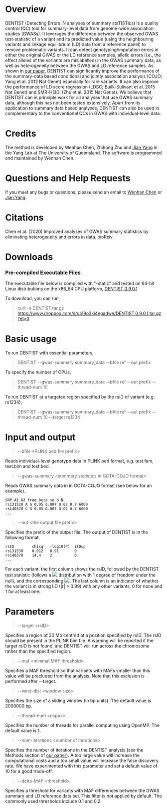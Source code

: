 # Overview
DENTIST (Detecting Errors iN analyses of summary staTISTics) is a quality control (QC) tool for summary-level data from genome-wide association studies (GWASs). It leverages the difference between the observed GWAS test-statistic of a variant and its predicted value (using the neighbouring variants and linkage equilibrium (LD) data from a reference panel) to remove problematic variants. It can detect genotyping/imputation errors in either the original GWAS or the LD reference samples, allelic errors (i.e., the effect alleles of the variants are mislabelled) in the GWAS summary data, as well as heterogeneity between the GWAS and LD reference samples. As shown in [our paper](#Citations), DENTIST can significantly improve the performance of the summary-data based conditional and jointly association analysis (COJO; Yang et al. 2012 Nat Genet) especially for rare variants. It can also improve the performance of LD score regression (LDSC; Builk-Sulivant et al. 2015 Nat Genet) and SMR-HEIDI (Zhu et al. 2015 Nat Genet). We believe that DENTIST can in principle work for all analyses that use GWAS summary data, although this has not been tested extensively. Apart from its application to summary data based analyses, DENTIST can also  be used in complementary to the conventional QCs in GWAS with individual-level data.

# Credits
The method is developed by Wenhan Chen, Zhihong Zhu and [Jian Yang](https://publons.com/researcher/2848531/jian-yang/) in the Yang Lab at The University of Queensland. The software is programmed and maintained by Wenhan Chen.

# Questions and Help Requests
If you meet any bugs or questions, please send an email to [Wenhan Chen](mailto:uqwche11@uq.edu.au) or [Jian Yang](mailto:jian.yang.qt@gmail.com).

# Citations
Chen et al. (2020) Improved analyses of GWAS summary statistics by eliminating heterogeneity and errors in data. bioRxiv.

# Downloads
### Pre-compiled Executable Files 
The executable file below is compiled with "-static" and tested on 64-bit Linux distributions on the x86_64 CPU platform,
[DENTIST  0.9.0.1](https://www.dropbox.com/s/ua19o3ki4egadwe/DENTIST.0.9.0.1.tar.gz?dl=0)

To download, you can run,
> curl -o DENTIST.tar.gz https://www.dropbox.com/s/ua19o3ki4egadwe/DENTIST.0.9.0.1.tar.gz?dl=0


# Basic usage
To run DENTIST with essential parameters,
> DENTIST --gwas-summary summary_data --bfile ref --out prefix

To specify the number of CPUs,
> DENTIST --gwas-summary summary_data --bfile ref --out prefix --thread-num 10

To run DENTIST at a targeted region specified by the rsID of variant (e.g. rs1234),
>DENTIST --gwas-summary summary_data --bfile ref --out prefix --thread-num 10 --target rs1234


# Input and output

> \-\-bfile \<PLINK bed file prefix\>

Reads individual-level genotype data in PLINK bed format, e.g. test.fam, test.bim and test.bed.

> \-\-gwas-summary \<summary statistics in GCTA-COJO format\>

Reads GWAS summary data in in GCTA-COJO format (see below for an example).
```
SNP A1 A2 freq beta se p N
rs131538 A G 0.05 0.007 0.02 0.7 6000
rs140378 C G 0.05 0.007 0.02 0.7 6000
...
```
> \-\-out \<the output file prefix\>

Specifies the prefix of the output file. The output of DENTIST is in the following format.
```
rsID        chisq   -log10(P)  ifDup
rs131538    0.012   0.91       0
rs140378    14.4    2          0
...
```
For each variant, the first column shows the rsID, followed by the DENTIST test statistic (follows a <img src="https://render.githubusercontent.com/render/math?math=\chi^2"> distribution with 1 degree of freedom under the null), and the corresponding <img src="https://render.githubusercontent.com/render/math?math=-log_{10}(p-value)">. The last column is an indicator of whether the variant is in strong LD (|r| > 0.99) with any other variants, 0 for none and 1 for at least one.


# Parameters
> \-\-target \<rsID\>

Specifies a region of 20 Mb centred at a position specified by rsID. The rsID should be present in the PLINK bim file. A warning will be reported if the target rsID is not found, and DENTIST will run across the chromosome rather than the specified region.

> \-\-maf \<minimal MAF threshold\>

Specifies a MAF threshold so that variants with MAFs smaller than this value will be precluded from the analysis. Note that this exclusion is performed after --target.

> \-\-wind-dist \<window size\>

Specifies the size of a sliding window (in bp units). The default value is 2000000 bp.
> \-\-thread-num \<ncpus\>

Specifies the number of threads for parallel computing using OpenMP. The default value is 1.

> \-\-num-iterations \<number of iterations\>

Specifies the number of iterations in the DENTIST analysis (see the Methods section of [our paper](#Citations)). A too large value will increase the computational costs and a too small value will increase the false discovery rate. We have experimented with this parameter and set a default value of 10 for a good trade-off.

> \-\-delta-MAF \<threshold\>

Specifies a threshold for variants with MAF differences between the GWAS summary and LD reference data set. This filter is not applied by default. The commonly used thresholds include 0.1 and 0.2.


